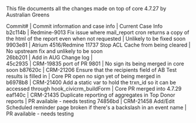 This file documents all the changes made on top of core 4.7.27 by Australian Greens  
  
Commit# | Commit information and case info | Current Case Info  
b2c114b | Redmine-9013 Fix issue where mail_report cron returns a copy of the html of the report even when not requested | Unlikely to be fixed soon  
9903e81 | Atrium 4516/Redmine 11737 Stop ACL Cache from being cleared | No upstream fix and unlikely to be soon  
26bb201 | Add in AUG Change log |  
45c2935 | CRM-19835 port of PR 9801 | No sign its being merged in core soon 
b87620c | CRM-21206 Ensure that the recipients field of AB Test results is filled in | Core PR open no sign yet of being merged in   
b6978b8 | CRM-21400 Add a static var to hold the trxn_id so it can be accessed through hook_civicrm_buildForm | Core PR merged into 4.7.29
eaf140c | CRM-21435 Duplicate reporting of aggregates in Top Donor reports | PR available - needs testing
74856bd | CRM-21458 Add/Edit Scheduled reminder page broken if there's a backslash in an event name | PR available - needs testing

